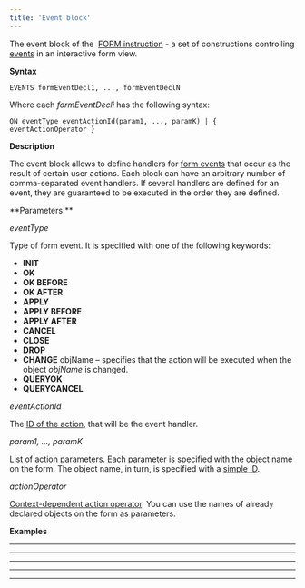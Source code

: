 ```yaml
---
title: 'Event block'
---
```


The event block of the  [FORM instruction](FORM_instruction.md) - a set of constructions controlling [events](Form_events.md) in an interactive form view.

**Syntax**

    EVENTS formEventDecl1, ..., formEventDeclN

Where each *formEventDecli* has the following syntax:

    ON eventType eventActionId(param1, ..., paramK) | { eventActionOperator }

**Description**

The event block allows to define handlers for [form events](Form_events.md) that occur as the result of certain user actions. Each block can have an arbitrary number of comma-separated event handlers. If several handlers are defined for an event, they are guaranteed to be executed in the order they are defined. 

**Parameters **

*eventType*

Type of form event. It is specified with one of the following keywords:

-   **INIT** 
-   **OK**
-   **OK BEFORE**
-   **OK AFTER**
-   **APPLY**
-   **APPLY BEFORE** 
-   **APPLY AFTER** 
-   **CANCEL**
-   **CLOSE**
-   **DROP**
-   **CHANGE** objName – specifies that the action will be executed when the object *objName* is changed.
-   **QUERYOK**
-   **QUERYCANCEL**

*eventActionId*

The [ID of the action](IDs_1573053.html#IDs-propertyid), that will be the event handler.

*param1, ..., paramK*

List of action parameters. Each parameter is specified with the object name on the form. The object name, in turn, is specified with a [simple ID](IDs_1573053.html#IDs-id).

*actionOperator*

[Context-dependent action operator](Action-operator_36307157.html#Actionoperator-contextdependent). You can use the names of already declared objects on the form as parameters.

  

**Examples**

****************



**********  
**********

**********  
**********
